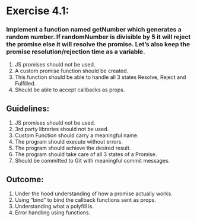 # Exercise 4.1:
### Implement a function named getNumber which generates a random number. If randomNumber is divisible by 5 it will reject the promise else it will resolve the promise. Let’s also keep the promise resolution/rejection time as a variable.
1. JS promises should not be used.
2. A custom promise function should be created.
3. This function should be able to handle all 3 states Resolve, Reject and Fulfilled.
4. Should be able to accept callbacks as props.

## Guidelines:
1. JS promises should not be used.
2. 3rd party libraries should not be used.
3. Custom Function should carry a meaningful name.
4. The program should execute without errors.
5. The program should achieve the desired result.
6. The program should take care of all 3 states of a Promise.
7. Should be committed to Git with meaningful commit messages.

## Outcome:
1. Under the hood understanding of how a promise actually works.
2. Using “bind” to bind the callback functions sent as props.
3. Understanding what a polyfill is.
4. Error handling using functions.